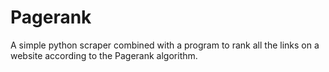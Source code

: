 # Pagerank
A simple python scraper combined with a program to rank all the links on a website according to the Pagerank algorithm.
